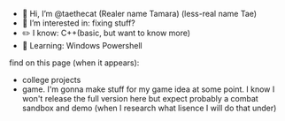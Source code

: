 - 👋 Hi, I’m @taethecat (Realer name Tamara) (less-real name Tae)
- 👀 I’m interested in: fixing stuff?
- ✏️ I know: C++(basic, but want to know more)
- 📖 Learning: Windows Powershell

find on this page (when it appears):
- college projects
- game. I'm gonna make stuff for my game idea at some point. I know I won't release the full version here but expect probably a combat sandbox and demo (when I research what lisence I will do that under)
<!---
taethecat/taethecat is a ✨ special ✨ repository because its `README.md` (this file) appears on your GitHub profile.
You can click the Preview link to take a look at your changes.
--->
